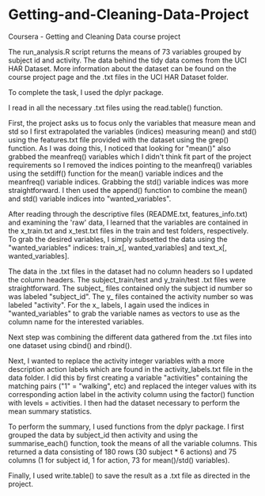 # Getting-and-Cleaning-Data-Project
Coursera - Getting and Cleaning Data course project

The run_analysis.R script returns the means of 73 variables grouped by subject id and activity. 
The data behind the tidy data comes from the UCI HAR Dataset. More information about the dataset can be found on the course project page and the .txt files in the UCI HAR Dataset folder. 

To complete the task, I used the dplyr package.

I read in all the necessary .txt files using the read.table() function. 

First, the project asks us to focus only the variables that measure mean and std so I first extrapolated the variables (indices) measuring mean() and std() using the features.txt file provided with the dataset using the grep() function. As I was doing this, I noticed that looking for "mean()" also grabbed the meanfreq() variables which I didn't think fit part of the project requirements so I removed the indices pointing to the meanfreq() variables using the setdiff() function for the mean() variable indices and the meanfreq() variable indices. Grabbing the std() variable indices was more straightforward. I then used the append() function to combine the mean() and std() variable indices into "wanted_variables". 

After reading through the descriptive files (README.txt, features_info.txt) and examining the 'raw' data, I learned that the variables are contained in the x_train.txt and x_test.txt files in the train and test folders, respectively. To grab the desired variables, I simply subsetted the data using the "wanted_variables" indices: train_x[, wanted_variables] and text_x[, wanted_variables].

The data in the .txt files in the dataset had no column headers so I updated the column headers. The subject_train/test and y_train/test .txt files were straightforward. The subject_ files contained only the subject id number so was labeled "subject_id". The y_ files contained the activity number so was labeled "activity". For the x_ labels, I again used the indices in "wanted_variables" to grab the variable names as vectors to use as the column name for the interested variables. 

Next step was combining the different data gathered from the .txt files into one dataset using cbind() and rbind(). 

Next, I wanted to replace the activity integer variables with a more description action labels which are found in the activity_labels.txt file in the data folder. I did this by first creating a variable "activities" containing the matching pairs ("1" = "walking", etc) and replaced the integer values with its corresponding action label in the activity column using the factor() function with levels = activities. I then had the dataset necessary to perform the mean summary statistics. 

To perform the summary, I used functions from the dplyr package. I first grouped the data by subject_id then activity and using the summarise_each() function, took the means of all the variable columns. This returned a data consisting of 180 rows (30 subject * 6 actions) and 75 columns (1 for subject id, 1 for action, 73 for mean()/std() variables). 

Finally, I used write.table() to save the result as a .txt file as directed in the project. 
